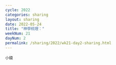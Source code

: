 ```yaml
---
cycle: 2022
categories: sharing
layout: sharing
date: 2022-05-24
title: "神學梳理："
weekNum: 21
dayNum: 2
permalink: /sharing/2022/wk21-day2-sharing.html
---
```


[](https://eccseattle.github.io/media/sharing/2022/wk021/2022-05-24-bin.m4a)

`小錢`
